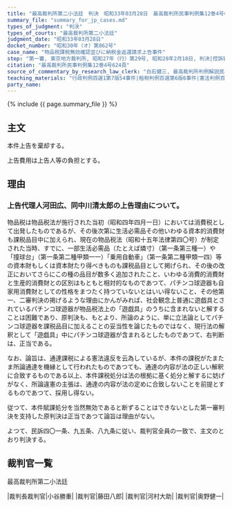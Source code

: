 ```yaml
---
title: "最高裁判所第二小法廷　判決　昭和33年03月28日　最高裁判所民事判例集12巻4号624頁"
summary_file: "summary_for_jp_cases.md"
types_of_judgment: "判決"
types_of_courts: "最高裁判所第二小法廷"
judgment_date: "昭和33年03月28日"
docket_number: "昭和30年（オ）第862号"
case_name: "物品税課税無効確認並びに納税金返還請求上告事件"
step: "第一審, 東京地方裁判所, 昭和27年（行）第29号, 昭和28年2月18日, 判決|控訴審, 東京高等裁判所, 昭和28年（ネ）第306号, 昭和30年6月23日, 判決"
citation: "最高裁判所民事判例集12巻4号624頁"
source_of_commentary_by_research_law_clerk: "白石健三, 最高裁判所判例解説民事篇昭和33年度68頁"
teaching_materials: "行政判例百選1第7版54事件|租税判例百選第6版6事件|憲法判例百選2第7版A16事件"
party_name:
---
```



{% include {{ page.summary_file }}  %}



## 主文


本件上告を棄却する。

上告費用は上告人等の負担とする。





## 理由


### 上告代理人河田広、同中川清太郎の上告理由について。

物品税は物品税法が施行された当初（昭和四年四月一日）においては消費税として出発したものであるが、その後次第に生活必需品その他いわゆる資本的消費財も課税品目中に加えられ、現在の物品税法（昭和十五年法律第四〇号）が制定された当時、すでに、一部生活必需品（たとえば燐寸）（第一条第三種一）や「撞球台」（第一条第二種甲類一一）「乗用自動車」（第一条第二種甲類一四）等の資本財もしくは資本財たり得べきものも課税品目として掲げられ、その後の改正においてさらにこの種の品目が数多く追加されたこと、いわゆる消費的消費財と生産的消費財との区別はもともと相対的なものであつて、パチンコ球遊器も自家用消費財としての性格をまつたく持つていないとはいい得ないこと、その他第一、二審判決の掲げるような理由にかんがみれば、社会観念上普通に遊戯具とされているパチンコ球遊器が物品税法上の「遊戯具」のうちに含まれないと解することは困難であり、原判決も、もとより、所論のように、単に立法論としてパチンコ球遊器を課税品目に加えることの妥当性を論じたものではなく、現行法の解釈として「遊戯具」中にパチンコ球遊器が含まれるとしたものであつて、右判断は、正当である。

なお、論旨は、通達課税による憲法違反を云為しているが、本件の課税がたまたま所論通達を機縁として行われたものであつても、通達の内容が法の正しい解釈に合致するものである以上、本件課税処分は法の根拠に基く処分と解するに妨げがなく、所論違憲の主張は、通達の内容が法の定めに合致しないことを前提とするものであつて、採用し得ない。



従つて、本件賦課処分を当然無効であると断ずることはできないとした第一審判決を支持した原判決は正当であつて論旨は理由がない。

よつて、民訴四〇一条、九五条、八九条に従い、裁判官全員の一致で、主文のとおり判決する。


## 裁判官一覧

最高裁判所第二小法廷

|裁判長裁判官|小谷勝重|
|裁判官|藤田八郎|
|裁判官|河村大助|
|裁判官|奥野健一|

